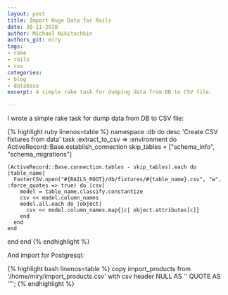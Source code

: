 ```yaml
---
layout: post
title: Import Huge Data for Rails
date: 30-11-2010
author: Michael Nikitochkin
authors_git: miry
tags:
- rake
- rails
- csv
categories:
- blog
- database
excerpt: A simple rake task for dumping data from DB to CSV file.

---
```


I wrote a simple rake task for dump data from DB to CSV file:

{% highlight ruby linenos=table %}
namespace :db do
  desc 'Create CSV fixtures from data'
  task :extract_to_csv => :environment do
    ActiveRecord::Base.establish_connection
    skip_tables = ["schema_info", "schema_migrations"]

    (ActiveRecord::Base.connection.tables - skip_tables).each do |table_name|
      FasterCSV.open("#{RAILS_ROOT}/db/fixtures/#{table_name}.csv", "w", :force_quotes => true) do |csv|
        model = table_name.classify.constantize
        csv << model.column_names
        model.all.each do |object|
          csv << model.column_names.map{|c| object.attributes[c]}
        end
      end
    end
  end
end
{% endhighlight %}

And import for Postgresql:

{% highlight bash linenos=table %}
copy import_products from '/home/miry/import_products.csv'
  with csv header NULL AS '' QUOTE  AS  '"';
{% endhighlight %}

